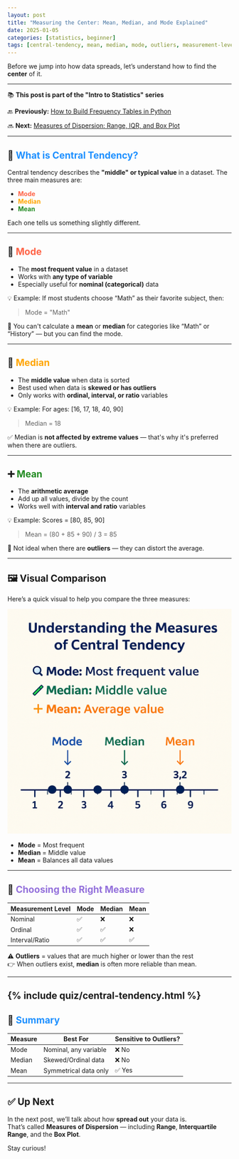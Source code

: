 ```yaml
---
layout: post
title: "Measuring the Center: Mean, Median, and Mode Explained"
date: 2025-01-05
categories: [statistics, beginner]
tags: [central-tendency, mean, median, mode, outliers, measurement-levels]
---
```


Before we jump into how data spreads, let’s understand how to find the **center** of it.

---

<div class="series-nav">
  <p>📚 <strong>This post is part of the "Intro to Statistics" series</strong></p>
  <p>🔙 <strong>Previously:</strong> <a href="/posts/frequency-tables-python/">How to Build Frequency Tables in Python</a></p>
  <p>🔜 <strong>Next:</strong> <a href="/posts/dispersion-range-iqr-boxplot/">Measures of Dispersion: Range, IQR, and Box Plot</a></p>
</div>

---

## 🎯 <span style="color:#1E90FF;">What is Central Tendency?</span>

Central tendency describes the **"middle" or typical value** in a dataset. The three main measures are:

- <strong style="color:#FF6347;">Mode</strong>
- <strong style="color:#FFA500;">Median</strong>
- <strong style="color:#228B22;">Mean</strong>

Each one tells us something slightly different.

---

## 🧮 <span style="color:#FF6347;">Mode</span>

- The **most frequent value** in a dataset
- Works with **any type of variable**
- Especially useful for **nominal (categorical)** data

💡 Example:
If most students choose “Math” as their favorite subject, then:
> Mode = "Math"

🛑 You can't calculate a **mean** or **median** for categories like “Math” or “History” — but you can find the mode.

---

## 🧭 <span style="color:#FFA500;">Median</span>

- The **middle value** when data is sorted
- Best used when data is **skewed or has outliers**
- Only works with **ordinal, interval, or ratio** variables

💡 Example:
For ages: [16, 17, 18, 40, 90]  
> Median = 18

✅ Median is **not affected by extreme values** — that's why it's preferred when there are outliers.

---

## ➕ <span style="color:#228B22;">Mean</span>

- The **arithmetic average**
- Add up all values, divide by the count
- Works well with **interval and ratio** variables

💡 Example:
Scores = [80, 85, 90]  
> Mean = (80 + 85 + 90) / 3 = 85

🛑 Not ideal when there are **outliers** — they can distort the average.

---

## 🖼️ Visual Comparison

Here’s a quick visual to help you compare the three measures:

![Central Tendency Illustration](/assets/images/MeasureMentOFCentralTendency.png)

- **Mode** = Most frequent
- **Median** = Middle value
- **Mean** = Balances all data values

---

## 📌 <span style="color:#9370DB;">Choosing the Right Measure</span>

| Measurement Level | Mode | Median | Mean |
|-------------------|------|--------|------|
| Nominal           | ✅   | ❌     | ❌   |
| Ordinal           | ✅   | ✅     | ❌   |
| Interval/Ratio    | ✅   | ✅     | ✅   |

⚠️ **Outliers** = values that are much higher or lower than the rest  
👉 When outliers exist, **median** is often more reliable than mean.

---
{% include quiz/central-tendency.html %}
---
## 🔁 <span style="color:#1E90FF;">Summary</span>

| Measure | Best For | Sensitive to Outliers? |
|---------|----------|------------------------|
| Mode    | Nominal, any variable | ❌ No     |
| Median  | Skewed/Ordinal data   | ❌ No     |
| Mean    | Symmetrical data only | ✅ Yes    |

---

## ✅ Up Next

In the next post, we’ll talk about how **spread out** your data is.  
That’s called **Measures of Dispersion** — including **Range**, **Interquartile Range**, and the **Box Plot**.

Stay curious!
